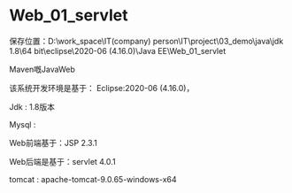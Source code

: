 # Web_01_servlet
保存位置：D:\work_space\IT\(company) person\IT\project\03_demo\java\jdk 1.8\64 bit\eclipse\2020-06 (4.16.0)\Java EE\Web_01_servlet

Maven嘅JavaWeb

该系统开发环境是基于： Eclipse:2020-06 (4.16.0)，

Jdk : 1.8版本

Mysql :

Web前端基于：JSP 2.3.1

Web后端是基于：servlet 4.0.1

tomcat : apache-tomcat-9.0.65-windows-x64

